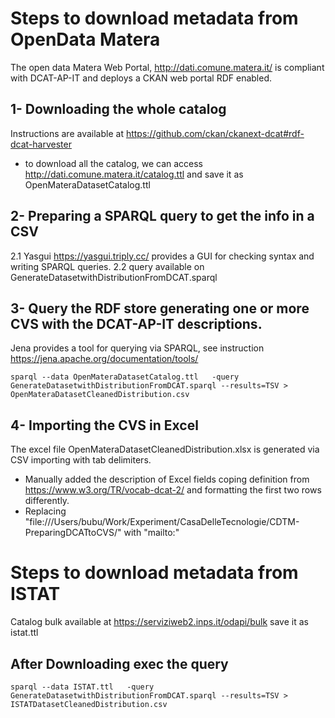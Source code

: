 # Steps to download metadata from OpenData Matera
The open data Matera Web Portal, http://dati.comune.matera.it/ is compliant with DCAT-AP-IT and deploys a CKAN web portal RDF enabled.

## 1- Downloading the whole catalog
Instructions are available at https://github.com/ckan/ckanext-dcat#rdf-dcat-harvester
-  to download all the catalog, we can access http://dati.comune.matera.it/catalog.ttl and save it as  OpenMateraDatasetCatalog.ttl


## 2- Preparing a SPARQL query to get the info in a CSV
2.1 Yasgui https://yasgui.triply.cc/ provides a GUI for checking syntax and writing SPARQL queries.
2.2 query available on GenerateDatasetwithDistributionFromDCAT.sparql


## 3- Query the RDF store generating one or more CVS with the DCAT-AP-IT descriptions.
Jena provides a tool for querying via SPARQL, see instruction https://jena.apache.org/documentation/tools/


```
sparql --data OpenMateraDatasetCatalog.ttl   -query GenerateDatasetwithDistributionFromDCAT.sparql --results=TSV > OpenMateraDatasetCleanedDistribution.csv
```

## 4- Importing the CVS in Excel
The excel file OpenMateraDatasetCleanedDistribution.xlsx  is generated via CSV importing with tab delimiters.

- Manually added the description of Excel fields coping definition from https://www.w3.org/TR/vocab-dcat-2/ and formatting the first two rows differently.
- Replacing "file:///Users/bubu/Work/Experiment/CasaDelleTecnologie/CDTM-PreparingDCATtoCVS/" with "mailto:"


# Steps to download metadata from ISTAT
Catalog bulk available at https://serviziweb2.inps.it/odapi/bulk save it as istat.ttl


## After Downloading exec the query

```
sparql --data ISTAT.ttl   -query GenerateDatasetwithDistributionFromDCAT.sparql --results=TSV > ISTATDatasetCleanedDistribution.csv
```
